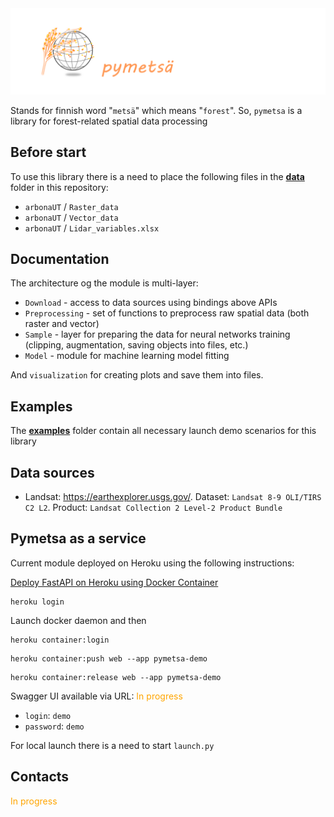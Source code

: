 <img src="./docs/pymetsa_logo.png" width="750"/>

Stands for finnish word "`metsä`" which means "`forest`". So, `pymetsa` is a library for forest-related spatial data processing

## Before start 

To use this library there is a need to place the following files in the **[data](./data)** folder in this repository:

* `arbonaUT` / `Raster_data`
* `arbonaUT` / `Vector_data`
* `arbonaUT` / `Lidar_variables.xlsx`

## Documentation 

The architecture og the module is multi-layer: 

* `Download` - access to data sources using bindings above APIs
* `Preprocessing` - set of functions to preprocess raw spatial data (both raster and vector)
* `Sample` - layer for preparing the data for neural networks training (clipping, augmentation, saving objects into files, etc.)
* `Model` - module for machine learning model fitting

And `visualization` for creating plots and save them into files.

## Examples 

The **[examples](./examples)** folder contain all necessary launch demo scenarios for this library

## Data sources 

- Landsat: https://earthexplorer.usgs.gov/. Dataset: `Landsat 8-9 OLI/TIRS C2 L2`. Product: `Landsat Collection 2 Level-2 Product Bundle`


## Pymetsa as a service 

Current module deployed on Heroku using the following instructions: 

[Deploy FastAPI on Heroku using Docker Container](https://akshaykhatale.medium.com/deploy-fastapi-on-heroku-using-docker-container-a920f839de9b)

```
heroku login
```

Launch docker daemon and then 
```
heroku container:login
```

```
heroku container:push web --app pymetsa-demo
```

```
heroku container:release web --app pymetsa-demo
```

Swagger UI available via URL: <span style="color:orange">In progress</span>

- `login`: `demo`
- `password`: `demo`

For local launch there is a need to start `launch.py`

## Contacts 

<span style="color:orange">In progress</span>
